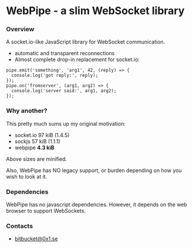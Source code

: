 # WebPipe - a slim WebSocket library #

### Overview ###

A socket.io-like JavaScript library for WebSocket communication.

* automatic and transparent reconnections
* Almost complete drop-in replacement for socket.io:
```
pipe.emit('something', 'arg1', 42, (reply) => {
  console.log('got reply:', reply);
});
pipe.on('fromserver', (arg1, arg2) => {
  console.log('server said:', arg1, arg2);
});
```

### Why another? ###

This pretty much sums up my original motivation:

* socket.io 97 kiB  (1.4.5)
* sockjs 57 kiB (1.1.1)
* webpipe **4.3 kiB**

Above sizes are minified.

Also, WebPipe has NO legacy support, or burden depending on how you wish to look at it.

### Dependencies ###

WebPipe has no javascript dependencies. However, it depends on the web browser to support WebSockets.


### Contacts ###

* bitbucket@0x1.se